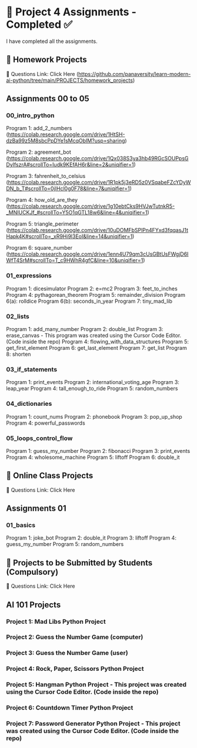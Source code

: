 # 📌 Project 4 Assignments - Completed ✅
I have completed all the assignments.

## 📂 Homework Projects
🔗 Questions Link: Click Here (https://github.com/panaversity/learn-modern-ai-python/tree/main/PROJECTS/homework_projects)

## Assignments 00 to 05

### 00_intro_python

Program 1: add_2_numbers
(https://colab.research.google.com/drive/1HtSH-dzBa99z5M8sbcPpDYe1sMcqObIM?usp=sharing)

Program 2: agreement_bot
(https://colab.research.google.com/drive/1Qx038S3ya3hb49RGcSOUPpsGDylfszrA#scrollTo=Iudk9KEfAH6r&line=2&uniqifier=1)

Program 3: fahrenheit_to_celsius
(https://colab.research.google.com/drive/1R1pk5j3eRD5z0VSqabeFZcYDyWDN_b_T#scrollTo=0jIHcl0g0F78&line=7&uniqifier=1)

Program 4: how_old_are_they
(https://colab.research.google.com/drive/1g10ebtCks9HVJwTutnkR5-_MNIUCKJf_#scrollTo=Y5O1qGTL18w6&line=4&uniqifier=1)

Program 5: triangle_perimeter
(https://colab.research.google.com/drive/10uDOMFbSPlPn4FYxd3fqqasJ1tHapk4K#scrollTo=_xR9Hi9l3EoI&line=14&uniqifier=1)

Program 6: square_number
(https://colab.research.google.com/drive/1enn4U79qm3cUsGBtUsFWgjD6IWfT4SrM#scrollTo=T_c9HWhR4gfC&line=10&uniqifier=1)

### 01_expressions

Program 1: dicesimulator
Program 2: e=mc2
Program 3: feet_to_inches
Program 4: pythagorean_theorem
Program 5: remainder_division
Program 6(a): rolldice
Program 6(b): seconds_in_year
Program 7: tiny_mad_lib

### 02_lists

Program 1: add_many_number
Program 2: double_list
Program 3: erase_canvas - This program was created using the Cursor Code Editor. (Code inside the repo)
Program 4: flowing_with_data_structures
Program 5: get_first_element
Program 6: get_last_element
Program 7: get_list
Program 8: shorten

### 03_if_statements

Program 1: print_events
Program 2: international_voting_age
Program 3: leap_year
Program 4: tall_enough_to_ride
Program 5: random_numbers

### 04_dictionaries

Program 1: count_nums
Program 2: phonebook
Program 3: pop_up_shop
Program 4: powerful_passwords

### 05_loops_control_flow

Program 1: guess_my_number
Program 2: fibonacci
Program 3: print_events
Program 4: wholesome_machine
Program 5: liftoff
Program 6: double_it

## 📂 Online Class Projects
🔗 Questions Link: Click Here

## Assignments 01

### 01_basics

Program 1: joke_bot
Program 2: double_it
Program 3: liftoff
Program 4: guess_my_number
Program 5: random_numbers

## 📂 Projects to be Submitted by Students (Compulsory)
🔗 Questions Link: Click Here

## AI 101 Projects

### Project 1: Mad Libs Python Project
### Project 2: Guess the Number Game (computer)
### Project 3: Guess the Number Game (user)
### Project 4: Rock, Paper, Scissors Python Project
### Project 5: Hangman Python Project - This project was created using the Cursor Code Editor. (Code inside the repo)
### Project 6: Countdown Timer Python Project
### Project 7: Password Generator Python Project - This project was created using the Cursor Code Editor. (Code inside the repo)
